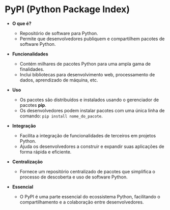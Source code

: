 # PyPI (Python Package Index)

- **O que é?**
  - Repositório de software para Python.
  - Permite que desenvolvedores publiquem e compartilhem pacotes de software Python.

- **Funcionalidades**
  - Contém milhares de pacotes Python para uma ampla gama de finalidades.
  - Inclui bibliotecas para desenvolvimento web, processamento de dados, aprendizado de máquina, etc.

- **Uso**
  - Os pacotes são distribuídos e instalados usando o gerenciador de pacotes **pip**.
  - Os desenvolvedores podem instalar pacotes com uma única linha de comando: `pip install nome_do_pacote`.

- **Integração**
  - Facilita a integração de funcionalidades de terceiros em projetos Python.
  - Ajuda os desenvolvedores a construir e expandir suas aplicações de forma rápida e eficiente.

- **Centralização**
  - Fornece um repositório centralizado de pacotes que simplifica o processo de descoberta e uso de software Python.

- **Essencial**
  - O PyPI é uma parte essencial do ecossistema Python, facilitando o compartilhamento e a colaboração entre desenvolvedores.
  